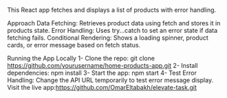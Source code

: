 
This React app fetches and displays a list of products with error handling.

Approach
Data Fetching: Retrieves product data using fetch and stores it in products state.
Error Handling: Uses try...catch to set an error state if data fetching fails.
Conditional Rendering: Shows a loading spinner, product cards, or error message based on fetch status.

Running the App Locally
1- Clone the repo: git clone https://github.com/yourusername/home-products-app.git
2- Install dependencies: npm install
3- Start the app: npm start
4- Test Error Handling: Change the API URL temporarily to test error message display.
Visit the live app:https://github.com/OmarEltabakh/elevate-task.git
